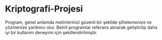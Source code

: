 # Kriptografi-Projesi
Program,  genel anlamda metinlerinizi güvenli bir şekilde şifrelemenize ve çözmenize yardımcı olur. Belirli programlar referans alınarak geliştirilip daha iyi bir kullanım deneyimi için şekillendirilmiştir.

